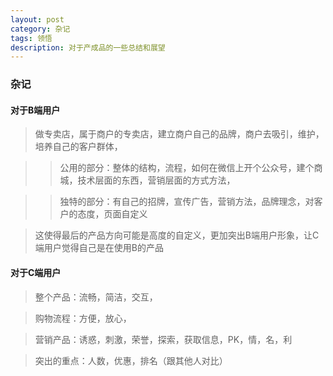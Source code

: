 ```yaml
---
layout: post
category: 杂记
tags: 领悟
description: 对于产成品的一些总结和展望
---
```


### 杂记

#### 对于B端用户

> 做专卖店，属于商户的专卖店，建立商户自己的品牌，商户去吸引，维护，培养自己的客户群体，
  	
>> 公用的部分：整体的结构，流程，如何在微信上开个公众号，建个商城，技术层面的东西，营销层面的方式方法，

>> 独特的部分：有自己的招牌，宣传广告，营销方法，品牌理念，对客户的态度，页面自定义  

> 这使得最后的产品方向可能是高度的自定义，更加突出B端用户形象，让C端用户觉得自己是在使用B的产品


#### 对于C端用户

> 整个产品：流畅，简洁，交互，  

> 购物流程：方便，放心，  

> 营销产品：诱惑，刺激，荣誉，探索，获取信息，PK，情，名，利   

> 突出的重点：人数，优惠，排名（跟其他人对比）


[jekyll]: http://jekyllrb.com/ "Jekyll 官方文档"
[emacs-jekyll]: https://github.com/diasjorge/jekyll.el "Emacs Jekyll 插件"
[emacs-jekyll-better]: https://github.com/tangjiujun/emacs.d/blob/master/custom-util/jekyll.el "修改后的 Emacs Jekyll 插件"
